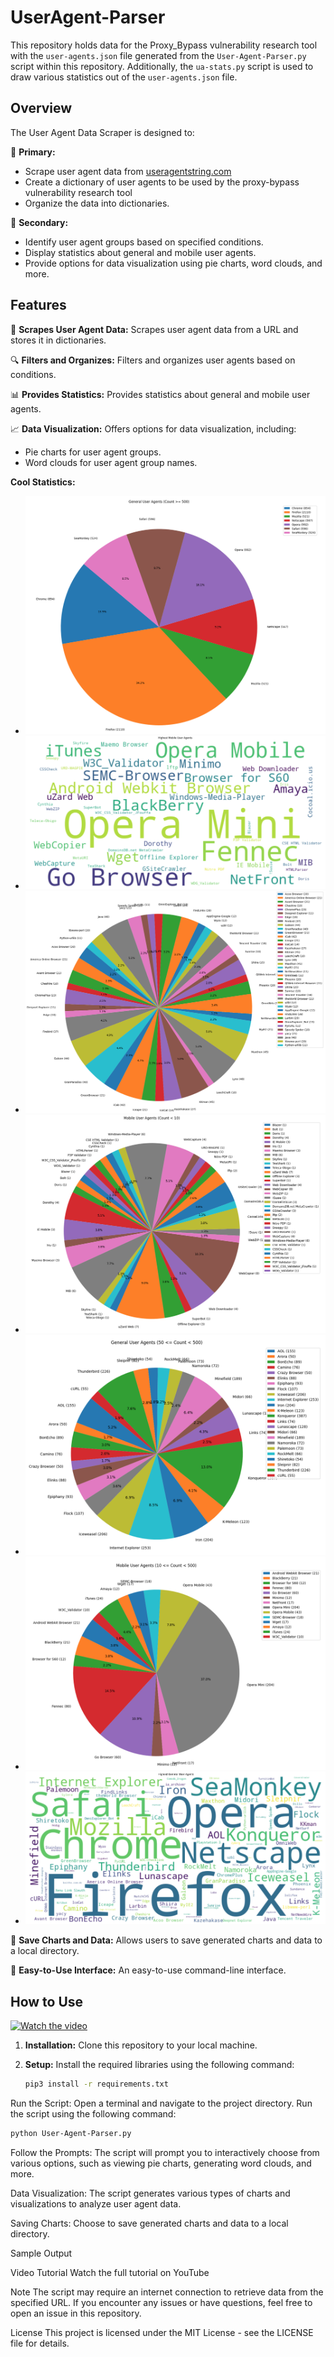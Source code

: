 # UserAgent-Parser

This repository holds data for the Proxy_Bypass vulnerability research tool with the `user-agents.json` file generated from the `User-Agent-Parser.py` script within this repository. Additionally, the `ua-stats.py` script is used to draw various statistics out of the `user-agents.json` file.

## Overview

The User Agent Data Scraper is designed to:

🎯 **Primary:**
- Scrape user agent data from [useragentstring.com](https://www.useragentstring.com/pages/All/)
- Create a dictionary of user agents to be used by the proxy-bypass vulnerability research tool
- Organize the data into dictionaries.

🚀 **Secondary:**
- Identify user agent groups based on specified conditions.
- Display statistics about general and mobile user agents.
- Provide options for data visualization using pie charts, word clouds, and more.

## Features

🌟 **Scrapes User Agent Data:**
Scrapes user agent data from a URL and stores it in dictionaries.

🔍 **Filters and Organizes:**
Filters and organizes user agents based on conditions.

📊 **Provides Statistics:**
Provides statistics about general and mobile user agents.

📈 **Data Visualization:**
Offers options for data visualization, including:
- Pie charts for user agent groups.
- Word clouds for user agent group names.

**Cool Statistics:**
- ![General User Agents > 500](Charts/General%20User-agents%20greater%20than%20500.png)
- ![Highest Mobile User Agents](Charts/Highest%20Mobile%20User-agents.png)
- ![General User Agents < 50](Charts/General%20User-agents%20less%20than%2050.png)
- ![Mobile User Agents < 10](Charts/Mobile%20User-agents%20less%20than%2010.png)
- ![General User Agents < 500](Charts/General%20User-agents%20less%20than%20500.png)
- ![Mobile User Agents < 500](Charts/Mobile%20User-agents%20less%20than%20500.png)
- ![Highest General User Agents](Charts/Highest%20General%20User-agents.png)

💾 **Save Charts and Data:**
Allows users to save generated charts and data to a local directory.

🎈 **Easy-to-Use Interface:**
An easy-to-use command-line interface.

## How to Use

[![Watch the video](video_thumbnail.png)](video_link)

1. **Installation:**
   Clone this repository to your local machine.

2. **Setup:**
   Install the required libraries using the following command:
   
   ```bash
   pip3 install -r requirements.txt

   ```

Run the Script: Open a terminal and navigate to the project directory. Run the script using the following command:

```bash
python User-Agent-Parser.py
```

Follow the Prompts: The script will prompt you to interactively choose from various options, such as viewing pie charts, generating word clouds, and more.

Data Visualization: The script generates various types of charts and visualizations to analyze user agent data.

Saving Charts: Choose to save generated charts and data to a local directory.

Sample Output

Video Tutorial
Watch the full tutorial on YouTube

Note
The script may require an internet connection to retrieve data from the specified URL.
If you encounter any issues or have questions, feel free to open an issue in this repository.

License
This project is licensed under the MIT License - see the LICENSE file for details.